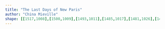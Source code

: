 ```yaml
---
title: "The Last Days of New Paris"
author: "China Mieville"
shape: [[1517,1008],[1500,1009],[1493,1011],[1485,1017],[1481,1026],[1484,1058],[1484,1096],[1483,1121],[1481,1127],[1481,1146],[1477,1170],[1476,1187],[1476,1249],[1474,1273],[1475,1309],[1473,1315],[1471,1359],[1472,1414],[1470,1419],[1470,1437],[1468,1445],[1468,1536],[1465,1578],[1466,1650],[1464,1696],[1462,1926],[1459,1940],[1455,2099],[1455,2124],[1457,2141],[1460,2144],[1471,2148],[1527,2148],[1533,2144],[1535,2136],[1535,2118],[1538,2103],[1539,2067],[1541,2053],[1539,2032],[1540,1983],[1538,1936],[1541,1821],[1540,1807],[1542,1783],[1544,1699],[1546,1541],[1548,1480],[1550,1464],[1551,1388],[1558,1181],[1559,1095],[1561,1076],[1561,1022],[1559,1014],[1556,1011],[1549,1009],[1534,1008]]
---
```

